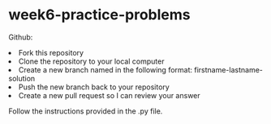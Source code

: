 # week6-practice-problems
Github:

<li>Fork this repository</li>
<li>Clone the repository to your local computer</li>
<li>Create a new branch named in the following format: firstname-lastname-solution</li>
<li>Push the new branch back to your repository</li>
<li>Create a new pull request so I can review your answer</li>


Follow the instructions provided in the .py file.
